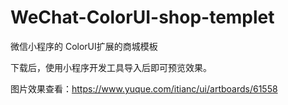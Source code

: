 # WeChat-ColorUI-shop-templet
微信小程序的 ColorUI扩展的商城模板


下载后，使用小程序开发工具导入后即可预览效果。


图片效果查看：https://www.yuque.com/itianc/ui/artboards/61558
